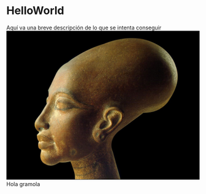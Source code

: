 # HelloWorld
Aquí va una breve descripción de lo que se intenta conseguir
![headshot](114177.jpeg)
Hola gramola
